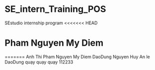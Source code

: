 # SE_intern_Training_POS

SEstudio internship program
<<<<<<< HEAD

# Pham Nguyen My Diem
=======
Anh Thi
Pham Nguyen My Diem
DaoDung
Nguyen Huy
An le
DaoDung
quạy quạy quạy
112233

